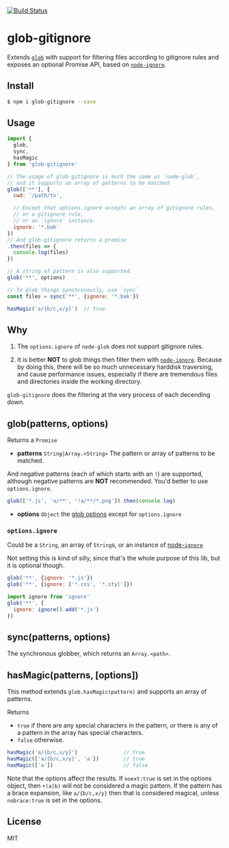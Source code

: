[![Build Status](https://travis-ci.org/kaelzhang/node-glob-gitignore.svg?branch=master)](https://travis-ci.org/kaelzhang/node-glob-gitignore)
<!-- optional appveyor tst
[![Windows Build Status](https://ci.appveyor.com/api/projects/status/github/kaelzhang/node-glob-gitignore?branch=master&svg=true)](https://ci.appveyor.com/project/kaelzhang/node-glob-gitignore)
-->
<!-- optional npm version
[![NPM version](https://badge.fury.io/js/glob-gitignore.svg)](http://badge.fury.io/js/glob-gitignore)
-->
<!-- optional npm downloads
[![npm module downloads per month](http://img.shields.io/npm/dm/glob-gitignore.svg)](https://www.npmjs.org/package/glob-gitignore)
-->
<!-- optional dependency status
[![Dependency Status](https://david-dm.org/kaelzhang/node-glob-gitignore.svg)](https://david-dm.org/kaelzhang/node-glob-gitignore)
-->

# glob-gitignore

Extends [`glob`](https://www.npmjs.com/package/glob) with support for filtering files according to gitignore rules and exposes an optional Promise API, based on [`node-ignore`](https://www.npmjs.com/package/ignore).

## Install

```sh
$ npm i glob-gitignore --save
```

## Usage

```js
import {
  glob,
  sync,
  hasMagic
} from 'glob-gitignore'

// The usage of glob-gitignore is much the same as `node-glob`,
// and it supports an array of patterns to be matched
glob(['**'], {
  cwd: '/path/to',

  // Except that options.ignore accepts an array of gitignore rules,
  // or a gitignore rule,
  // or an `ignore` instance.
  ignore: '*.bak'
})
// And glob-gitignore returns a promise
.then(files => {
  console.log(files)
})

// A string of pattern is also supported.
glob('**', options)

// To glob things synchronously, use `sync`
const files = sync('**', {ignore: '*.bak'})

hasMagic('a/{b/c,x/y}')  // true
```

## Why

1. The `options.ignore` of `node-glob` does not support gitignore rules.

2. It is better **NOT** to glob things then filter them with [`node-ignore`](). Because by doing this, there will be so much unnecessary harddisk traversing, and cause performance issues, especially if there are tremendous files and directories inside the working directory.

`glob-gitignore` does the filtering at the very process of each decending down.

## glob(patterns, options)

Returns a `Promise`

- **patterns** `String|Array.<String>` The pattern or array of patterns to be matched.

And negative patterns (each of which starts with an `!`) are supported, although negative patterns are **NOT** recommended. You'd better to use `options.ignore`.

```js
glob(['*.js', 'a/**', '!a/**/*.png']).then(console.log)
```

- **options** `Object` the [glob options](https://www.npmjs.com/package/glob#options) except for `options.ignore`

### `options.ignore`

Could be a `String`, an array of `String`s, or an instance of [node-`ignore`](https://www.npmjs.com/package/ignore)

Not setting this is kind of silly, since that's the whole purpose of this lib, but it is optional though.

```js
glob('**', {ignore: '*.js'})
glob('**', {ignore: ['*.css', '*.styl']})

import ignore from 'ignore'
glob('**', {
  ignore: ignore().add('*.js')
})
```

## sync(patterns, options)

The synchronous globber, which returns an `Array.<path>`.

## hasMagic(patterns, [options])

This method extends `glob.hasMagic(pattern)` and supports an array of patterns.

Returns

- `true` if there are any special characters in the pattern, or there is any of a pattern in the array has special characters.
- `false` otherwise.

```js
hasMagic('a/{b/c,x/y}')               // true
hasMagic(['a/{b/c,x/y}', 'a'])        // true
hasMagic(['a'])                       // false
```

Note that the options affect the results. If `noext:true` is set in the options object, then `+(a|b)` will not be considered a magic pattern. If the pattern has a brace expansion, like `a/{b/c,x/y}` then that is considered magical, unless `nobrace:true` is set in the options.

## License

MIT
